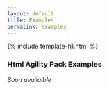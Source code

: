 ```yaml
---
layout: default
title: Examples
permalink: examples
---
```


{% include template-h1.html %}

### Html Agility Pack Examples

_Soon availaible_
